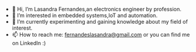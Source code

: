 - 👋 Hi, I’m Lasandra Fernandes,an electronics engineer by profession.
- 👀 I’m interested in embedded systems,IoT and automation.
- 🌱 I’m currently experimenting and gaining knowledge about my field of interest.
- 📫 How to reach me: fernandeslasandra@gmail.com or you can find me on LinkedIn :)

<!---
Lasandra66/Lasandra66 is a ✨ special ✨ repository because its `README.md` (this file) appears on your GitHub profile.
You can click the Preview link to take a look at your changes.
--->
